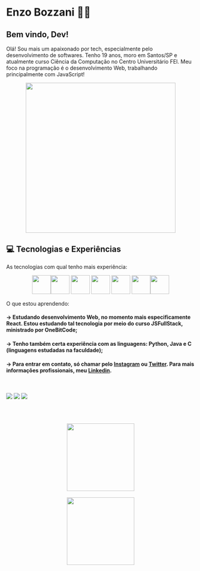 # Enzo Bozzani 👨‍💻


## Bem vindo, Dev!

Olá! Sou mais um apaixonado por tech, especialmente pelo desenvolvimento de softwares. Tenho 19 anos, moro em Santos/SP e atualmente curso Ciência da Computação no Centro Universitário FEI. Meu foco na programação é o desenvolvimento Web, trabalhando principalmente com JavaScript!


<div align="center">

<img src="https://i.pinimg.com/originals/21/11/61/21116158daaeb1459b4ec0758505e1ad.gif" width=400>

</div>


## 💻 Tecnologias e Experiências

As tecnologias com qual tenho mais experiência:
<div align="center">

<img src="https://logodownload.org/wp-content/uploads/2016/10/html5-logo.png" width=50><img src="https://logodownload.org/wp-content/uploads/2017/04/css-3-logo-1.png" width=50>  <img src="https://logospng.org/download/javascript/logo-javascript-1024.png" width=50> <img src="https://git-scm.com/images/logos/downloads/Git-Icon-1788C.png" width = "50"> <img src="https://upload.wikimedia.org/wikipedia/commons/thumb/9/96/Sass_Logo_Color.svg/2560px-Sass_Logo_Color.svg.png" width = "50"> <img src="https://upload.wikimedia.org/wikipedia/commons/thumb/b/b2/Bootstrap_logo.svg/1200px-Bootstrap_logo.svg.png" width="50 "><img src="https://upload.wikimedia.org/wikipedia/commons/thumb/4/4c/Typescript_logo_2020.svg/2048px-Typescript_logo_2020.svg.png" width="50 ">

</div> 


O que estou aprendendo:

#### -> Estudando desenvolvimento Web, no momento mais especificamente React. Estou estudando tal tecnologia por meio do curso JSFullStack, ministrado por OneBitCode;

#### -> Tenho também certa experiência com as linguagens: Python, Java e C (linguagens estudadas na faculdade);

#### -> Para entrar em contato, só chamar pelo <a href="https://www.instagram.com/enzobozzani/">Instagram</a> ou <a href="https://twitter.com/enzobozzani">Twitter</a>. Para mais informações profissionais, meu <a href="https://www.linkedin.com/in/enzo-bozzani-812a7322a/">Linkedin</a>.
<br>
<br>
<div>
<a href="https://instagram.com/enzobozzani/" target="_blank"><img src="https://img.shields.io/badge/-Instagram-%23E4405F?style=for-the-badge&logo=instagram&logoColor=white" target="_blank"></a>
<a href = "mailto:bozzanienzo@gmail.com"><img src="https://img.shields.io/badge/Gmail-D14836?style=for-the-badge&logo=gmail&logoColor=white" target="_blank"></a>
<a href="https://www.linkedin.com/in/enzo-bozzani-812a7322a/" target="_blank"><img src="https://img.shields.io/badge/-LinkedIn-%230077B5?style=for-the-badge&logo=linkedin&logoColor=white" target="_blank"></a>   
</div>

<br><br>

<div align="center">
<a href="https://github.com/EnzoBozzani">
<img height="180em" src="https://github-readme-stats.vercel.app/api/top-langs/?username=EnzoBozzani&layout=compact&langs_count=7&theme=dracula"/>
 <br><br>
<img height="180em" src="https://github-readme-stats.vercel.app/api?username=EnzoBozzani&show_icons=true&theme=dracula&include_all_commits=true&count_private=true"/>
</div>





